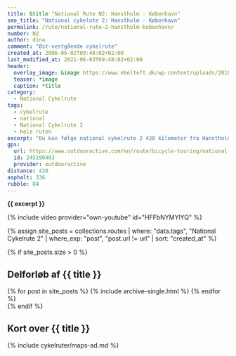 ```yaml
---
title: &title "National Rute N2: Hanstholm - København"
seo_title: "National cykelute 2: Hanstholm - København"
permalink: /rute/national-rute-2-hanstholm-kobenhavn/
number: N2
author: dina
comment: "Øst-vestgående cykelrute"
created_at: 2006-06-02T09:48:02+02:00
last_modified_at: 2021-06-03T09:48:02+02:00
header:
  overlay_image: &image https://www.ebeltoft.dk/wp-content/uploads/2018/05/ebeltoft-raadhus.jpg
  teaser: *image
  caption: *title
category:
  - National Cykelrute
tags:
  - cykelrute
  - national
  - National Cykelrute 2
  - hele ruten
excerpt: "Du kan følge national cykelrute 2 420 kilometer fra Hanstholm til København. Det er en varieret tur gennem et typisk dansk landskab; landbrugsjord, små skove og langs stranden. Dette er en god rute, hvis du gerne vil på tværs af Danmark for første gang på cykel."
gps:
  url: https://www.outdooractive.com/en/route/bicycle-touring/national-cykelrute-2-hanstholm-kobenhavn/245190403/
  id: 245190403
  provider: outdooractive
distance: 420
asphalt: 336
rubble: 84
---
```


**{{ excerpt }}**

{% include video provider="own-youtube" id="HFFbNYMYlYQ" %}

{% assign site_posts = collections.routes | where: "data.tags", "National Cykelrute 2" | where_exp: "post", "post.url != url" | sort: "created_at" %}

{% if site_posts.size > 0 %}

## Delforløb af {{ title }}

<div class="feature__wrapper">
  {% for post in site_posts %}
    {% include archive-single.html %}
  {% endfor %}
</div>
{% endif %}

## Kort over {{ title }}

{% include cykelruter/maps-ad.md %}
